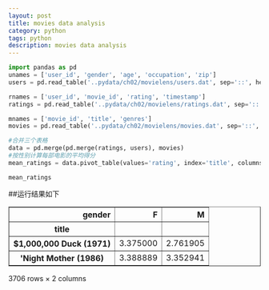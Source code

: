 ```yaml
---
layout: post
title: movies data analysis
category: python
tags: python
description: movies data analysis
---
```



```python
import pandas as pd
unames = ['user_id', 'gender', 'age', 'occupation', 'zip']
users = pd.read_table('..pydata/ch02/movielens/users.dat', sep='::', header=None, names=unames, engine='python')

rnames = ['user_id', 'movie_id', 'rating', 'timestamp']
ratings = pd.read_table('..pydata/ch02/movielens/ratings.dat', sep='::', header=None, names=rnames, engine='python')

mnames = ['movie_id', 'title', 'genres']
movies = pd.read_table('..pydata/ch02/movielens/movies.dat', sep='::', header=None, names=mnames, engine='python')

#合并三个表格
data = pd.merge(pd.merge(ratings, users), movies)
#按性别计算每部电影的平均得分
mean_ratings = data.pivot_table(values='rating', index='title', columns='gender', aggfunc='mean')

```


```python
mean_ratings
```

##运行结果如下


<div>
<table border="1" class="dataframe">
  <thead>
    <tr style="text-align: right;">
      <th>gender</th>
      <th>F</th>
      <th>M</th>
    </tr>
    <tr>
      <th>title</th>
      <th></th>
      <th></th>
    </tr>
  </thead>
  <tbody>
    <tr>
      <th>$1,000,000 Duck (1971)</th>
      <td>3.375000</td>
      <td>2.761905</td>
    </tr>
    <tr>
      <th>'Night Mother (1986)</th>
      <td>3.388889</td>
      <td>3.352941</td>
    </tr>
  </tbody>
</table>
<p>3706 rows × 2 columns</p>
</div>




```python

```
